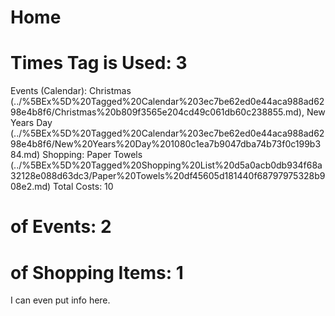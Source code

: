 # Home

# Times Tag is Used: 3
Events (Calendar): Christmas (../%5BEx%5D%20Tagged%20Calendar%203ec7be62ed0e44aca988ad6298e4b8f6/Christmas%20b809f3565e204cd49c061db60c238855.md), New Years Day (../%5BEx%5D%20Tagged%20Calendar%203ec7be62ed0e44aca988ad6298e4b8f6/New%20Years%20Day%201080c1ea7b9047dba74b73f0c199b384.md)
Shopping: Paper Towels (../%5BEx%5D%20Tagged%20Shopping%20List%20d5a0acb0db934f68a32128e088d63dc3/Paper%20Towels%20df45605d181440f68797975328b908e2.md)
Total Costs: 10
# of Events: 2
# of Shopping Items: 1

I can even put info here.